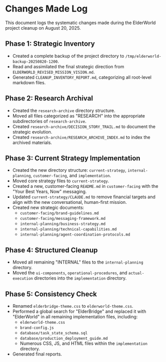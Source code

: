 # Changes Made Log

This document logs the systematic changes made during the ElderWorld project cleanup on August 20, 2025.

## Phase 1: Strategic Inventory
- Created a complete backup of the project directory to `/tmp/elderworld-backup-20250820-1200`.
- Read and assimilated the final strategic direction from `ELDERWORLD_REVISED_MISSION_VISION.md`.
- Generated `CLEANUP_INVENTORY_REPORT.md`, categorizing all root-level markdown files.

## Phase 2: Research Archival
- Created the `research-archive` directory structure.
- Moved all files categorized as "RESEARCH" into the appropriate subdirectories of `research-archive`.
- Created `research-archive/DECISION_STORY_TRAIL.md` to document the strategic evolution.
- Created `research-archive/RESEARCH_ARCHIVE_INDEX.md` to index the archived materials.

## Phase 3: Current Strategy Implementation
- Created the new directory structure: `current-strategy`, `internal-planning`, `customer-facing`, and `implementation`.
- Moved core strategy files to `current-strategy`.
- Created a new, customer-facing `README.md` in `customer-facing` with the "Your Best Years, Now" messaging.
- Updated `current-strategy/CLAUDE.md` to remove financial targets and align with the new conversational, human-first mission.
- Created new strategic documents:
    - `customer-facing/brand-guidelines.md`
    - `customer-facing/messaging-framework.md`
    - `internal-planning/business-strategy.md`
    - `internal-planning/technical-capabilities.md`
    - `internal-planning/agent-coordination-protocols.md`

## Phase 4: Structured Cleanup
- Moved all remaining "INTERNAL" files to the `internal-planning` directory.
- Moved the `ui-components`, `operational-procedures`, and `actual-execution` directories into the `implementation` directory.

## Phase 5: Consistency Check
- Renamed `elderbridge-theme.css` to `elderworld-theme.css`.
- Performed a global search for "ElderBridge" and replaced it with "ElderWorld" in all remaining implementation files, including:
    - `elderworld-theme.css`
    - `brand-config.js`
    - `database/task_state_schema.sql`
    - `database/production_deployment_guide.md`
    - Numerous CSS, JS, and HTML files within the `implementation` directory.
- Generated final reports.

